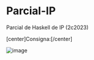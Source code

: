 # Parcial-IP
Parcial de Haskell de IP (2c2023)


[center]Consigna:[/center]

![image](https://github.com/SUPERNOOB20/Parcial-IP/assets/82103347/593ebf07-e1a6-4d56-86de-611fea263ff2)
